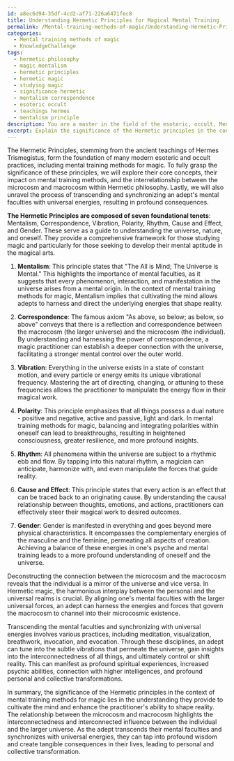 ```yaml
---
id: a8ec6d94-35df-4cd2-af71-226a6471fec8
title: Understanding Hermetic Principles for Magical Mental Training
permalink: /Mental-training-methods-of-magic/Understanding-Hermetic-Principles-for-Magical-Mental-Training/
categories:
  - Mental training methods of magic
  - KnowledgeChallenge
tags:
  - hermetic philosophy
  - magic mentalism
  - hermetic principles
  - hermetic magic
  - studying magic
  - significance hermetic
  - mentalism correspondence
  - esoteric occult
  - teachings hermes
  - mentalism principle
description: You are a master in the field of the esoteric, occult, Mental training methods of magic and Education. You are a writer of tests, challenges, books and deep knowledge on Mental training methods of magic for initiates and students to gain deep insights and understanding from. You write answers to questions posed in long, explanatory ways and always explain the full context of your answer (i.e., related concepts, formulas, examples, or history), as well as the step-by-step thinking process you take to answer the challenges. Be rigorous and thorough, and summarize the key themes, ideas, and conclusions at the end.
excerpt: Explain the significance of the Hermetic principles in the context of mental training methods of magic, while deconstructing the relationship between microcosm and macrocosm, and elaborating how an adept's mental faculties can be transcended and synchronized with universal energies for profound consequences.
---
```

The Hermetic Principles, stemming from the ancient teachings of Hermes Trismegistus, form the foundation of many modern esoteric and occult practices, including mental training methods for magic. To fully grasp the significance of these principles, we will explore their core concepts, their impact on mental training methods, and the interrelationship between the microcosm and macrocosm within Hermetic philosophy. Lastly, we will also unravel the process of transcending and synchronizing an adept's mental faculties with universal energies, resulting in profound consequences.

**The Hermetic Principles are composed of seven foundational tenets**: Mentalism, Correspondence, Vibration, Polarity, Rhythm, Cause and Effect, and Gender. These serve as a guide to understanding the universe, nature, and oneself. They provide a comprehensive framework for those studying magic and particularly for those seeking to develop their mental aptitude in the magical arts.

1. **Mentalism**: This principle states that "The All is Mind; The Universe is Mental." This highlights the importance of mental faculties, as it suggests that every phenomenon, interaction, and manifestation in the universe arises from a mental origin. In the context of mental training methods for magic, Mentalism implies that cultivating the mind allows adepts to harness and direct the underlying energies that shape reality.

2. **Correspondence**: The famous axiom "As above, so below; as below, so above" conveys that there is a reflection and correspondence between the macrocosm (the larger universe) and the microcosm (the individual). By understanding and harnessing the power of correspondence, a magic practitioner can establish a deeper connection with the universe, facilitating a stronger mental control over the outer world.

3. **Vibration**: Everything in the universe exists in a state of constant motion, and every particle or energy emits its unique vibrational frequency. Mastering the art of directing, changing, or attuning to these frequencies allows the practitioner to manipulate the energy flow in their magical work.

4. **Polarity**: This principle emphasizes that all things possess a dual nature - positive and negative, active and passive, light and dark. In mental training methods for magic, balancing and integrating polarities within oneself can lead to breakthroughs, resulting in heightened consciousness, greater resilience, and more profound insights.

5. **Rhythm**: All phenomena within the universe are subject to a rhythmic ebb and flow. By tapping into this natural rhythm, a magician can anticipate, harmonize with, and even manipulate the forces that guide reality.

6. **Cause and Effect**: This principle states that every action is an effect that can be traced back to an originating cause. By understanding the causal relationship between thoughts, emotions, and actions, practitioners can effectively steer their magical work to desired outcomes.

7. **Gender**: Gender is manifested in everything and goes beyond mere physical characteristics. It encompasses the complementary energies of the masculine and the feminine, permeating all aspects of creation. Achieving a balance of these energies in one's psyche and mental training leads to a more profound understanding of oneself and the universe.

Deconstructing the connection between the microcosm and the macrocosm reveals that the individual is a mirror of the universe and vice versa. In Hermetic magic, the harmonious interplay between the personal and the universal realms is crucial. By aligning one's mental faculties with the larger universal forces, an adept can harness the energies and forces that govern the macrocosm to channel into their microcosmic existence.

Transcending the mental faculties and synchronizing with universal energies involves various practices, including meditation, visualization, breathwork, invocation, and evocation. Through these disciplines, an adept can tune into the subtle vibrations that permeate the universe, gain insights into the interconnectedness of all things, and ultimately control or shift reality. This can manifest as profound spiritual experiences, increased psychic abilities, connection with higher intelligences, and profound personal and collective transformations.

In summary, the significance of the Hermetic principles in the context of mental training methods for magic lies in the understanding they provide to cultivate the mind and enhance the practitioner's ability to shape reality. The relationship between the microcosm and macrocosm highlights the interconnectedness and interconnected influence between the individual and the larger universe. As the adept transcends their mental faculties and synchronizes with universal energies, they can tap into profound wisdom and create tangible consequences in their lives, leading to personal and collective transformation.

